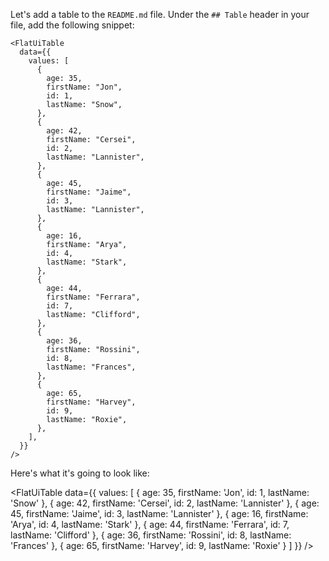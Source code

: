 Let's add a table to the `README.md` file. Under the `## Table` header in your file, add the following snippet:

```mdx
<FlatUiTable
  data={{
    values: [
      {
        age: 35,
        firstName: "Jon",
        id: 1,
        lastName: "Snow",
      },
      {
        age: 42,
        firstName: "Cersei",
        id: 2,
        lastName: "Lannister",
      },
      {
        age: 45,
        firstName: "Jaime",
        id: 3,
        lastName: "Lannister",
      },
      {
        age: 16,
        firstName: "Arya",
        id: 4,
        lastName: "Stark",
      },
      {
        age: 44,
        firstName: "Ferrara",
        id: 7,
        lastName: "Clifford",
      },
      {
        age: 36,
        firstName: "Rossini",
        id: 8,
        lastName: "Frances",
      },
      {
        age: 65,
        firstName: "Harvey",
        id: 9,
        lastName: "Roxie",
      },
    ],
  }}
/>
```

Here's what it's going to look like:

<FlatUiTable
data={{
    values: [
      {
        age: 35,
        firstName: 'Jon',
        id: 1,
        lastName: 'Snow'
      },
      {
        age: 42,
        firstName: 'Cersei',
        id: 2,
        lastName: 'Lannister'
      },
      {
        age: 45,
        firstName: 'Jaime',
        id: 3,
        lastName: 'Lannister'
      },
      {
        age: 16,
        firstName: 'Arya',
        id: 4,
        lastName: 'Stark'
      },
      {
        age: 44,
        firstName: 'Ferrara',
        id: 7,
        lastName: 'Clifford'
      },
      {
        age: 36,
        firstName: 'Rossini',
        id: 8,
        lastName: 'Frances'
      },
      {
        age: 65,
        firstName: 'Harvey',
        id: 9,
        lastName: 'Roxie'
      }
    ]
  }}
/>
